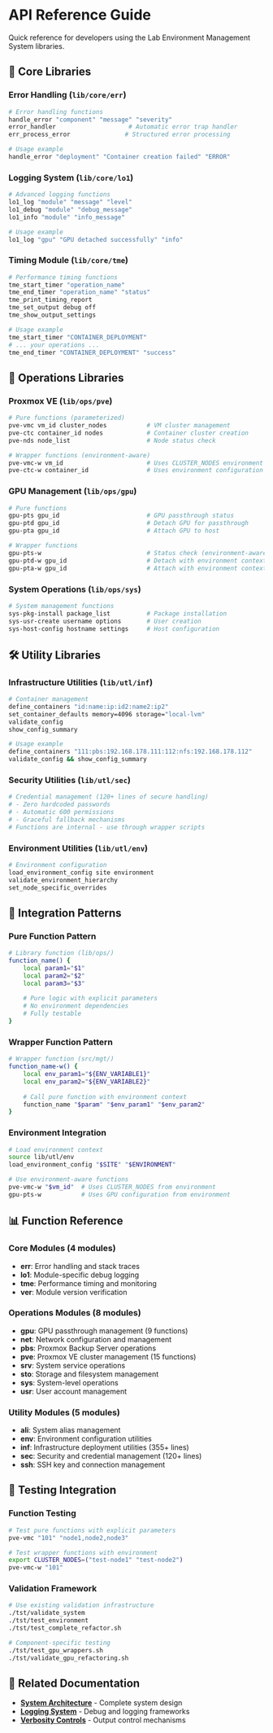 # API Reference Guide

Quick reference for developers using the Lab Environment Management System libraries.

## 🎯 Core Libraries

### Error Handling (`lib/core/err`)
```bash
# Error handling functions
handle_error "component" "message" "severity"
error_handler                    # Automatic error trap handler
err_process_error               # Structured error processing

# Usage example
handle_error "deployment" "Container creation failed" "ERROR"
```

### Logging System (`lib/core/lo1`)
```bash
# Advanced logging functions
lo1_log "module" "message" "level"
lo1_debug "module" "debug_message"
lo1_info "module" "info_message"

# Usage example
lo1_log "gpu" "GPU detached successfully" "info"
```

### Timing Module (`lib/core/tme`)
```bash
# Performance timing functions
tme_start_timer "operation_name"
tme_end_timer "operation_name" "status"
tme_print_timing_report
tme_set_output debug off
tme_show_output_settings

# Usage example
tme_start_timer "CONTAINER_DEPLOYMENT"
# ... your operations ...
tme_end_timer "CONTAINER_DEPLOYMENT" "success"
```

## 🚀 Operations Libraries

### Proxmox VE (`lib/ops/pve`)
```bash
# Pure functions (parameterized)
pve-vmc vm_id cluster_nodes           # VM cluster management
pve-ctc container_id nodes            # Container cluster creation
pve-nds node_list                     # Node status check

# Wrapper functions (environment-aware)
pve-vmc-w vm_id                       # Uses CLUSTER_NODES environment
pve-ctc-w container_id                # Uses environment configuration
```

### GPU Management (`lib/ops/gpu`)
```bash
# Pure functions
gpu-pts gpu_id                        # GPU passthrough status
gpu-ptd gpu_id                        # Detach GPU for passthrough
gpu-pta gpu_id                        # Attach GPU to host

# Wrapper functions
gpu-pts-w                             # Status check (environment-aware)
gpu-ptd-w gpu_id                      # Detach with environment context
gpu-pta-w gpu_id                      # Attach with environment context
```

### System Operations (`lib/ops/sys`)
```bash
# System management functions
sys-pkg-install package_list          # Package installation
sys-usr-create username options       # User creation
sys-host-config hostname settings     # Host configuration
```

## 🛠️ Utility Libraries

### Infrastructure Utilities (`lib/utl/inf`)
```bash
# Container management
define_containers "id:name:ip:id2:name2:ip2"
set_container_defaults memory=4096 storage="local-lvm"
validate_config
show_config_summary

# Usage example
define_containers "111:pbs:192.168.178.111:112:nfs:192.168.178.112"
validate_config && show_config_summary
```

### Security Utilities (`lib/utl/sec`)
```bash
# Credential management (120+ lines of secure handling)
# - Zero hardcoded passwords
# - Automatic 600 permissions
# - Graceful fallback mechanisms
# Functions are internal - use through wrapper scripts
```

### Environment Utilities (`lib/utl/env`)
```bash
# Environment configuration
load_environment_config site environment
validate_environment_hierarchy
set_node_specific_overrides
```

## 🔧 Integration Patterns

### Pure Function Pattern
```bash
# Library function (lib/ops/)
function_name() {
    local param1="$1"
    local param2="$2"
    local param3="$3"
    
    # Pure logic with explicit parameters
    # No environment dependencies
    # Fully testable
}
```

### Wrapper Function Pattern
```bash
# Wrapper function (src/mgt/)
function_name-w() {
    local env_param1="${ENV_VARIABLE1}"
    local env_param2="${ENV_VARIABLE2}"
    
    # Call pure function with environment context
    function_name "$param" "$env_param1" "$env_param2"
}
```

### Environment Integration
```bash
# Load environment context
source lib/utl/env
load_environment_config "$SITE" "$ENVIRONMENT"

# Use environment-aware functions
pve-vmc-w "$vm_id"  # Uses CLUSTER_NODES from environment
gpu-pts-w           # Uses GPU configuration from environment
```

## 📊 Function Reference

### Core Modules (4 modules)
- **err**: Error handling and stack traces
- **lo1**: Module-specific debug logging  
- **tme**: Performance timing and monitoring
- **ver**: Module version verification

### Operations Modules (8 modules)
- **gpu**: GPU passthrough management (9 functions)
- **net**: Network configuration and management
- **pbs**: Proxmox Backup Server operations
- **pve**: Proxmox VE cluster management (15 functions)
- **srv**: System service operations
- **sto**: Storage and filesystem management
- **sys**: System-level operations
- **usr**: User account management

### Utility Modules (5 modules)
- **ali**: System alias management
- **env**: Environment configuration utilities
- **inf**: Infrastructure deployment utilities (355+ lines)
- **sec**: Security and credential management (120+ lines)
- **ssh**: SSH key and connection management

## 🧪 Testing Integration

### Function Testing
```bash
# Test pure functions with explicit parameters
pve-vmc "101" "node1,node2,node3"

# Test wrapper functions with environment
export CLUSTER_NODES=("test-node1" "test-node2")
pve-vmc-w "101"
```

### Validation Framework
```bash
# Use existing validation infrastructure
./tst/validate_system
./tst/test_environment
./tst/test_complete_refactor.sh

# Component-specific testing
./tst/test_gpu_wrappers.sh
./tst/validate_gpu_refactoring.sh
```

## 📖 Related Documentation

- **[System Architecture](architecture.md)** - Complete system design
- **[Logging System](logging.md)** - Debug and logging frameworks
- **[Verbosity Controls](verbosity.md)** - Output control mechanisms
